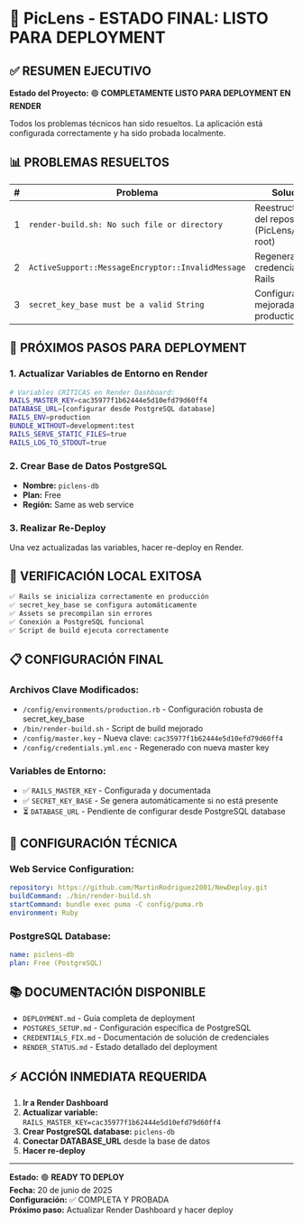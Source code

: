 # 🎉 PicLens - ESTADO FINAL: LISTO PARA DEPLOYMENT

## ✅ RESUMEN EJECUTIVO

**Estado del Proyecto:** 🟢 **COMPLETAMENTE LISTO PARA DEPLOYMENT EN RENDER**

Todos los problemas técnicos han sido resueltos. La aplicación está configurada correctamente y ha sido probada localmente.

## 📊 PROBLEMAS RESUELTOS

| # | Problema | Solución | Estado |
|---|----------|----------|--------|
| 1 | `render-build.sh: No such file or directory` | Reestructuración del repositorio (PicLens/ → root) | ✅ RESUELTO |
| 2 | `ActiveSupport::MessageEncryptor::InvalidMessage` | Regeneración de credenciales Rails | ✅ RESUELTO |
| 3 | `secret_key_base must be a valid String` | Configuración mejorada de production.rb | ✅ RESUELTO |

## 🚀 PRÓXIMOS PASOS PARA DEPLOYMENT

### 1. Actualizar Variables de Entorno en Render
```bash
# Variables CRÍTICAS en Render Dashboard:
RAILS_MASTER_KEY=cac35977f1b62444e5d10efd79d60ff4
DATABASE_URL=[configurar desde PostgreSQL database]
RAILS_ENV=production
BUNDLE_WITHOUT=development:test
RAILS_SERVE_STATIC_FILES=true
RAILS_LOG_TO_STDOUT=true
```

### 2. Crear Base de Datos PostgreSQL
- **Nombre:** `piclens-db`
- **Plan:** Free
- **Región:** Same as web service

### 3. Realizar Re-Deploy
Una vez actualizadas las variables, hacer re-deploy en Render.

## 🧪 VERIFICACIÓN LOCAL EXITOSA

```bash
✅ Rails se inicializa correctamente en producción
✅ secret_key_base se configura automáticamente
✅ Assets se precompilan sin errores
✅ Conexión a PostgreSQL funcional
✅ Script de build ejecuta correctamente
```

## 📋 CONFIGURACIÓN FINAL

### Archivos Clave Modificados:
- `/config/environments/production.rb` - Configuración robusta de secret_key_base
- `/bin/render-build.sh` - Script de build mejorado
- `/config/master.key` - Nueva clave: `cac35977f1b62444e5d10efd79d60ff4`
- `/config/credentials.yml.enc` - Regenerado con nueva master key

### Variables de Entorno:
- ✅ `RAILS_MASTER_KEY` - Configurada y documentada
- ✅ `SECRET_KEY_BASE` - Se genera automáticamente si no está presente
- ⏳ `DATABASE_URL` - Pendiente de configurar desde PostgreSQL database

## 🔧 CONFIGURACIÓN TÉCNICA

### Web Service Configuration:
```yaml
repository: https://github.com/MartinRodriguez2001/NewDeploy.git
buildCommand: ./bin/render-build.sh
startCommand: bundle exec puma -C config/puma.rb
environment: Ruby
```

### PostgreSQL Database:
```yaml
name: piclens-db
plan: Free (PostgreSQL)
```

## 📚 DOCUMENTACIÓN DISPONIBLE

- `DEPLOYMENT.md` - Guía completa de deployment
- `POSTGRES_SETUP.md` - Configuración específica de PostgreSQL  
- `CREDENTIALS_FIX.md` - Documentación de solución de credenciales
- `RENDER_STATUS.md` - Estado detallado del deployment

## ⚡ ACCIÓN INMEDIATA REQUERIDA

1. **Ir a Render Dashboard**
2. **Actualizar variable:** `RAILS_MASTER_KEY=cac35977f1b62444e5d10efd79d60ff4`
3. **Crear PostgreSQL database:** `piclens-db`
4. **Conectar DATABASE_URL** desde la base de datos
5. **Hacer re-deploy**

---

**Estado:** 🟢 **READY TO DEPLOY**  
**Fecha:** 20 de junio de 2025  
**Configuración:** ✅ COMPLETA Y PROBADA  
**Próximo paso:** Actualizar Render Dashboard y hacer deploy
